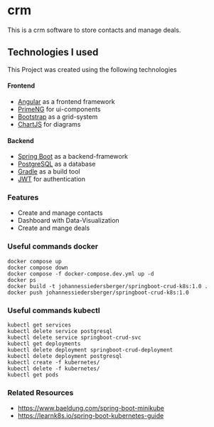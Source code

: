 # crm
 This is a crm software to store contacts and manage deals.
 
 ## Technologies I used
 This Project was created using the following technologies
 
 #### Frontend
- [Angular](https://angular.io/) as a frontend framework
- [PrimeNG](https://primeng.org/) for ui-components
- [Bootstrap](https://getbootstrap.com/) as a grid-system
- [ChartJS](https://www.chartjs.org/) for diagrams

#### Backend
- [Spring Boot](https://spring.io/) as a backend-framework 
- [PostgreSQL](https://www.postgresql.org/) as a database
- [Gradle](https://gradle.org/) as a build tool
- [JWT](https://jwt.io/) for authentication

 
 ### Features
- Create and manage contacts
- Dashboard with Data-Visualization
- Create and mange deals

### Useful commands docker
```
docker compose up
docker compose down
docker compose -f docker-compose.dev.yml up -d
docker ps
docker build -t johannessiedersberger/springboot-crud-k8s:1.0 .
docker push johannessiedersberger/springboot-crud-k8s:1.0
```

### Useful commands kubectl
```
kubectl get services
kubectl delete service postgresql
kubectl delete service springboot-crud-svc
kubectl get deployments
kubectl delete deployment springboot-crud-deployment
kubectl delete deployment postgresql
kubectl create -f kubernetes/
kubectl delete -f kubernetes/
kubectl get pods
```

### Related Resources
- https://www.baeldung.com/spring-boot-minikube
- https://learnk8s.io/spring-boot-kubernetes-guide
